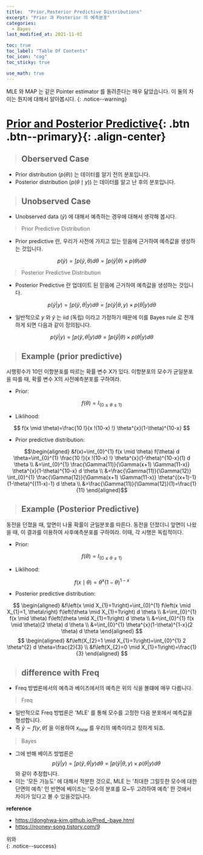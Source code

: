 ```yaml
---
title:  "Prior,Posterior Predictive Distributions"
excerpt: "Prior 과 Posterior 의 예측분포"
categories:
  - Bayes
last_modified_at: 2021-11-01

toc: true
toc_label: "Table Of Contents"
toc_icon: "cog"
toc_sticky: true

use_math: true
---
```


 MLE 와 MAP 는 같은 Pointer estimator 를 돌려준다는 매우 닮았습니다. 이 둘의 차이는 뭔지에 대해서 알아봅시다.
{: .notice--warning}

# [Prior and Posterior Predictive](#link){: .btn .btn--primary}{: .align-center}

> ## Oberserved Case

- Prior distribution ($p(\theta)$) 는 데이터를 알기 전의 분포입니다.
- Posterior distribution ($p(\theta \mid y)$) 는 데이터를 알고 난 후의 분포입니다. 

> ## Unobserved Case

- Unobserved data ($\tilde{y}$) 에 대해서 예측하는 경우에 대해서 생각해 봅시다. 

> Prior Predictive Distribution

- Prior predictive 란, 우리가 사전에 가지고 있는 믿음에 근거하여 예측값을 생성하는 것입니다.

$$p(\tilde{y}) = \int p(\tilde{y}, \theta) d\theta = \int p( \tilde{y}| \theta) \times p(\theta) d\theta$$

> Posterior Predictive Distribution

- Posterior Predictive 란 업데이트 된 믿음에 근거하여 예측값을 생성하는 것입니다.

$$p(\tilde{y}| y) = \int p(\tilde{y}, \theta | y) d\theta = \int p( \tilde{y}| \theta, y) \times p(\theta| y) d\theta$$

- 일반적으로 $y$ 와 $\tilde{y}$ 는 iid (독립) 이라고 가정하기 때문에 이를 Bayes rule 로 전개하게 되면 다음과 같이 정의됩니다.

$$p(\tilde{y}| y) = \int p(\tilde{y}, \theta | y) d\theta = \int p( \tilde{y}| \theta) \times p(\theta| y) d\theta$$

> ## Example (prior predictive)

시행횟수가 10인 이항분포를 따르는 확률 변수 X가 있다. 이항분포의 모수가 균일분포을 따를 때, 확률 변수 X의 사전예측분포를 구하여라.

- Prior:

$$
f(\theta)=I_{\{0 \leq \theta \leq 1\}}
$$
- Liklihood:

$$
f(x \mid \theta)=\frac{10 !}{x !(10-x) !} \theta^{x}(1-\theta)^{10-x}
$$
- Prior predictive distribution:

$$\begin{aligned}
&f(x)=\int_{0}^{1} f(x \mid \theta) f(\theta) d \theta=\int_{0}^{1} \frac{10 !}{x !(10-x) !} \theta^{x}(1-\theta)^{10-x}(1) d \theta \\
&=\int_{0}^{1} \frac{\Gamma(11)}{\Gamma(x+1) \Gamma(11-x)} \theta^{x}(1-\theta)^{10-x} d \theta \\
&=\frac{\Gamma(11)}{\Gamma(12)} \int_{0}^{1} \frac{\Gamma(12)}{\Gamma(x+1) \Gamma(11-x)} \theta^{(x+1)-1}(1-\theta)^{(11-x)-1} d \theta \\
&=\frac{\Gamma(11)}{\Gamma(12)}(1)=\frac{1}{11}
\end{aligned}$$

> ## Example (Posterior Predictive)

동전을 던졌을 때, 앞면이 나올 확률이 균일분포를 따른다. 동전을 던졌더니 앞면이 나왔을 때, 이 결과를 이용하여 사후예측분포를 구하여라. 이때, 각 시행은 독립적이다.

- Prior:

$$
f(\theta)=I_{\{0 \leq \theta \leq 1\}}
$$
- Liklihood:

$$
f(x \mid \theta)=\theta^{x}(1-\theta)^{1-x}
$$
- Posterior predictive distribution:

$$
\begin{aligned}
&f\left(x \mid X_{1}=1\right)=\int_{0}^{1} f\left(x \mid X_{1}=1, \theta\right) f\left(\theta \mid X_{1}=1\right) d \theta \\
&=\int_{0}^{1} f(x \mid \theta) f\left(\theta \mid X_{1}=1\right) d \theta \\
&=\int_{0}^{1} f(x \mid \theta)(2 \theta) d \theta \\
&=\int_{0}^{1} \theta^{x}(1-\theta)^{1-x}(2 \theta) d \theta
\end{aligned}
$$
$$
\begin{aligned}
&f\left(X_{2}=1 \mid X_{1}=1\right)=\int_{0}^{1} 2 \theta^{2} d \theta=\frac{2}{3} \\
&f\left(X_{2}=0 \mid X_{1}=1\right)=\frac{1}{3}
\end{aligned}
$$

> ## difference with Freq

- Freq 방법론에서의 예측과 베이즈에서의 예측은 위의 식을 볼떄에 매우 다릅니다.

> Freq

- 일반적으로 Freq 방법론은 'MLE' 를 통해 모수를 고정한 다음 분포에서 예측값을 형성합니다.
- 즉 $\tilde{y} \sim f(y,\hat{\theta})$ 을 이용하여 $x_{new}$ 를 우리의 예측이라고 정하게 되죠. 

> Bayes

- 그에 반해 베이즈 방법론은 $$p(\tilde{y}| y) = \int p(\tilde{y}, \theta | y) d\theta = \int p( \tilde{y}| \theta, y) \times p(\theta| y) d\theta$$ 와 같이 추정합니다.
- 이는 '모든 가능도' 에 대해서 적분한 것으로, MLE 는 '최대한 그럴듯한 모수에 대한 단면의 예측' 인 반면에 베이즈는 '모수의 분포를 모~두 고려하여 예측' 한 것에서 차이가 있다고 볼 수 있을것입니다.

**reference**

- <https://donghwa-kim.github.io/Pred_-baye.html>
- <https://rooney-song.tistory.com/9>

위와  
{: .notice--success}

